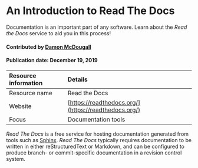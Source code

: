 # An Introduction to Read The Docs

<!-- deck text start --> 
Documentation is an important part of any software. Learn about the *Read the Docs* service to aid you in this process!
<!-- deck text end -->

#### Contributed by [Damon McDougall](https://github.com/dmcdougall)
#### Publication date: December 19, 2019

Resource information | Details 
:--- | :--- 
Resource name | Read the Docs
Website  | [https://readthedocs.org/](https://readthedocs.org/) 
Focus | Documentation tools

*Read The Docs* is a free service for hosting documentation generated from tools such as
[Sphinx](DocumentationTools.Sphinx.md).  *Read The Docs* typically requires
documentation to be written in either reStructuredText or Markdown, and can be
configured to produce branch- or commit-specific documentation in a revision
control system.



<!---
Publish: yes
Categories: development
Topics: documentation
Tags: service, tool
Level: 2
Prerequisites: defaults
Aggregate: none
--->

